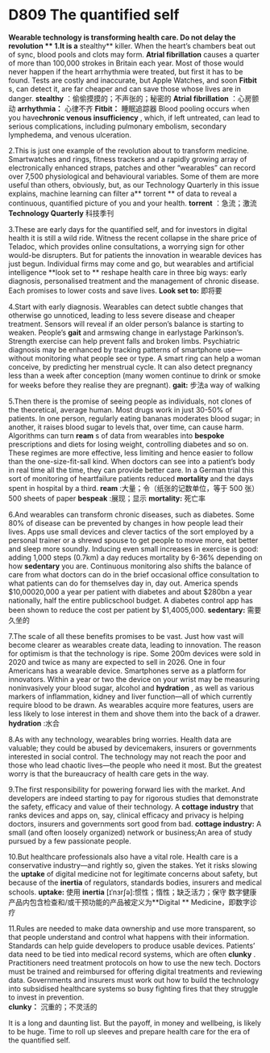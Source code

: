 # D809 The quantified self
**Wearable technology is transforming health care. Do not delay the revolution ** 
1.It is a** stealthy**  killer. When the heart’s chambers beat out of sync, blood pools and clots may form. **Atrial fibrillation**  causes a quarter of more than 100,000 strokes in Britain each year. Most of those would never happen if the heart arrhythmia were treated, but first it has to be found. Tests are costly and inaccurate, but Apple Watches, and soon **Fitbit** s, can detect it, are far cheaper and can save those whose lives are in danger. 
**stealthy** ：偷偷摸摸的；不声张的；秘密的
**Atrial fibrillation** ：心房颤动
**arrhythmia：** 心律不齐
**Fitbit：** 睡眠追踪器
Blood pooling occurs when you have**chronic venous insufficiency** , which, if left untreated, can lead to serious complications, including pulmonary embolism, secondary lymphedema, and venous ulceration.

2.This is just one example of the revolution about to transform medicine. Smartwatches and ­rings, fitness trackers and a rapidly growing array of electronically enhanced straps, patches and other “wearables” can record over 7,500 physiological and behavioural variables. Some of them are more useful than others, obviously, but, as our Technology Quarterly in this issue explains, machine learning can filter a** torrent ** of data to reveal a continuous, quantified picture of you and your health. 
**torrent**  ：急流；激流
**Technology Quarterly**  科技季刊

3.These are early days for the quantified self, and for investors in digital health it is still a wild ride. Witness the recent collapse in the share price of Teladoc, which provides online consultations, a worrying sign for other would-­be disrupters. But for patients the innovation in wearable devices has just begun. Individual firms may come and go, but wearables and artificial intelligence **look set to ** reshape health care in three big ways: early diagnosis, personalised treatment and the management of chronic disease. Each promises to lower costs and save lives.
**Look set to:**  即将要

4.Start with early diagnosis. Wearables can detect subtle changes that otherwise go unnoticed, leading to less severe disease and cheaper treatment. Sensors will reveal if an older person’s balance is starting to weaken. People’s **gait**  and arm­swing change in early­stage Parkinson’s. Strength exercise can help prevent falls and broken limbs. Psychiatric diagnosis may be enhanced by tracking patterns of smartphone use—without monitoring what people see or type. A smart ring can help a woman conceive, by predicting her menstrual cycle. It can also detect pregnancy less than a week after conception (many women continue to drink or smoke for weeks before they realise they are pregnant).
**gait:** 步法a way of walking

5.Then there is the promise of seeing people as individuals, not clones of the theoretical, average human. Most drugs work in just 30-­50% of patients. In one person, regularly eating bananas moderates blood sugar; in another, it raises blood sugar to levels that, over time, can cause harm. Algorithms can turn **ream** s of data from wearables into **bespoke**  prescriptions and diets for losing weight, controlling diabetes and so on. These regimes are more effective, less limiting and hence easier to follow than the one-­size-­fit-s­all kind. When doctors can see into a patient’s body in real time all the time, they can provide better care. In a German trial this sort of monitoring of heart­failure patients reduced **mortality**  and the days spent in hospital by a third.
**ream** :大量；令（纸张的记数单位，等于 500 张）500 sheets of paper
**bespeak** :展现；显示
**mortality:** 死亡率

6.And wearables can transform chronic diseases, such as diabetes. Some 80% of disease can be prevented by changes in how people lead their lives. Apps use small devices and clever tactics of the sort employed by a personal trainer or a shrewd spouse to get people to move more, eat better and sleep more soundly. Inducing even small increases in exercise is good: adding 1,000 steps (0.7km) a day reduces mortality by 6­-36% depending on how **sedentary**  you are. Continuous monitoring also shifts the balance of care from what doctors can do in the brief occasional office consultation to what patients can do for themselves day in, day out. America spends $10,000­20,000 a year per patient with diabetes and about $280bn a year nationally, half the entire public­school budget. A diabetes ­control app has been shown to reduce the cost per patient by $1,400­5,000. 
**sedentary:** 需要久坐的

7.The scale of all these benefits promises to be vast. Just how vast will become clearer as wearables create data, leading to innovation. The reason for optimism is that the technology is ripe. Some 200m devices were sold in 2020 and twice as many are expected to sell in 2026. One in four Americans has a wearable device. Smartphones serve as a platform for innovators. Within a year or two the device on your wrist may be measuring non­invasively your blood sugar, alcohol and **hydration** , as well as various markers of inflammation, kidney and liver function—all of which currently require blood to be drawn. As wearables acquire more features, users are less likely to lose interest in them and shove them into the back of a drawer.
**hydration** :水合

8.As with any technology, wearables bring worries. Health data are valuable; they could be abused by device­makers, insurers or governments interested in social control. The technology may not reach the poor and those who lead chaotic lives—the people who need it most. But the greatest worry is that the bureaucracy of health care gets in the way. 

9.The first responsibility for powering forward lies with the market. And developers are indeed starting to pay for rigorous studies that demonstrate the safety, efficacy and value of their technology. A **cottage industry**  that ranks devices and apps on, say, clinical efficacy and privacy is helping doctors, insurers and governments sort good from bad.
**cottage industry:** A small (and often loosely organized) network or business;An area of study pursued by a few passionate people.

10.But health­care professionals also have a vital role. Health care is a conservative industry—and rightly so, given the stakes. Yet it risks slowing the **uptake**  of digital medicine not for legitimate concerns about safety, but because of the **inertia**  of regulators, standards bodies, insurers and medical schools.
**uptake:** 使用
**inertia**  [ɪˈnɜrʃə]:惯性；惰性；缺乏活力；保守
数字健康产品内包含检查和/或干预功能的产品被定义为**Digital ** Medicine，即数字诊疗

11.Rules are needed to make data ownership and use more transparent, so that people understand and control what happens with their information. Standards can help guide developers to produce usable devices. Patients’ data need to be tied into medical­ record systems, which are often **clunky** . Practitioners need treatment protocols on how to use the new tech. Doctors must be trained and reimbursed for offering digital treatments and reviewing data. Governments and insurers must work out how to build the technology into subsidised health­care systems so busy fighting fires that they struggle to invest in prevention.  
**clunky：** 沉重的；不灵活的
 
It is a long and daunting list. But the pay­off, in money and well­being, is likely to be huge. Time to roll up sleeves and prepare health care for the era of the quantified self. 

